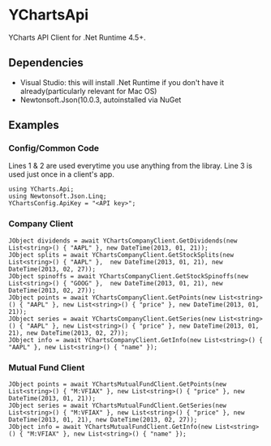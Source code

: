 # YChartsApi
YCharts API Client for .Net Runtime 4.5+.

## Dependencies
- Visual Studio: this will install .Net Runtime if you don't have it already(particularly relevant for Mac OS)
- Newtonsoft.Json(10.0.3, autoinstalled via NuGet

## Examples

### Config/Common Code
Lines 1 & 2 are used everytime you use anything from the libray. Line 3 is used just once in a client's app.
```
using YCharts.Api;
using Newtonsoft.Json.Linq;
YChartsConfig.ApiKey = "<API key>";
```

### Company Client

```
JObject dividends = await YChartsCompanyClient.GetDividends(new List<string>() { "AAPL" }, new DateTime(2013, 01, 21));
JObject splits = await YChartsCompanyClient.GetStockSplits(new List<string>() { "AAPL" },  new DateTime(2013, 01, 21), new DateTime(2013, 02, 27));
JObject spinoffs = await YChartsCompanyClient.GetStockSpinoffs(new List<string>() { "GOOG" },  new DateTime(2013, 01, 21), new DateTime(2013, 02, 27));
JObject points = await YChartsCompanyClient.GetPoints(new List<string>() { "AAPL" }, new List<string>() { "price" }, new DateTime(2013, 01, 21));
JObject series = await YChartsCompanyClient.GetSeries(new List<string>() { "AAPL" }, new List<string>() { "price" }, new DateTime(2013, 01, 21), new DateTime(2013, 02, 27));
JObject info = await YChartsCompanyClient.GetInfo(new List<string>() { "AAPL" }, new List<string>() { "name" });
```

### Mutual Fund Client

```
JObject points = await YChartsMutualFundClient.GetPoints(new List<string>() { "M:VFIAX" }, new List<string>() { "price" }, new DateTime(2013, 01, 21));
JObject series = await YChartsMutualFundClient.GetSeries(new List<string>() { "M:VFIAX" }, new List<string>() { "price" }, new DateTime(2013, 01, 21), new DateTime(2013, 02, 27));
JObject info = await YChartsMutualFundClient.GetInfo(new List<string>() { "M:VFIAX" }, new List<string>() { "name" });
```
